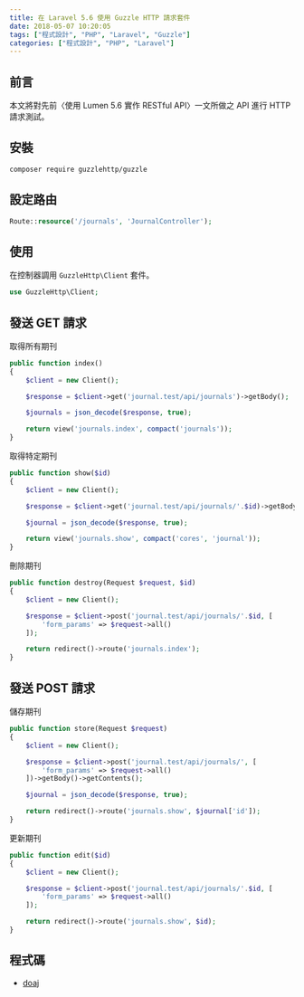 ```yaml
---
title: 在 Laravel 5.6 使用 Guzzle HTTP 請求套件
date: 2018-05-07 10:20:05
tags: ["程式設計", "PHP", "Laravel", "Guzzle"]
categories: ["程式設計", "PHP", "Laravel"]
---
```


## 前言

本文將對先前〈使用 Lumen 5.6 實作 RESTful API〉一文所做之 API 進行 HTTP 請求測試。

## 安裝

```bash
composer require guzzlehttp/guzzle
```

## 設定路由

```php
Route::resource('/journals', 'JournalController');
```

## 使用

在控制器調用 `GuzzleHttp\Client` 套件。

```php
use GuzzleHttp\Client;
```

## 發送 GET 請求

取得所有期刊

```php
public function index()
{
    $client = new Client();

    $response = $client->get('journal.test/api/journals')->getBody();

    $journals = json_decode($response, true);

    return view('journals.index', compact('journals'));
}
```

取得特定期刊

```php
public function show($id)
{
    $client = new Client();

    $response = $client->get('journal.test/api/journals/'.$id)->getBody();

    $journal = json_decode($response, true);

    return view('journals.show', compact('cores', 'journal'));
}
```

刪除期刊

```php
public function destroy(Request $request, $id)
{
    $client = new Client();

    $response = $client->post('journal.test/api/journals/'.$id, [
        'form_params' => $request->all()
    ]);

    return redirect()->route('journals.index');
}
```

## 發送 POST 請求

儲存期刊

```php
public function store(Request $request)
{
    $client = new Client();

    $response = $client->post('journal.test/api/journals/', [
        'form_params' => $request->all()
    ])->getBody()->getContents();

    $journal = json_decode($response, true);

    return redirect()->route('journals.show', $journal['id']);
}
```

更新期刊

```php
public function edit($id)
{
    $client = new Client();

    $response = $client->post('journal.test/api/journals/'.$id, [
        'form_params' => $request->all()
    ]);

    return redirect()->route('journals.show', $id);
}
```

## 程式碼

- [doaj](https://github.com/memochou1993/doaj)
